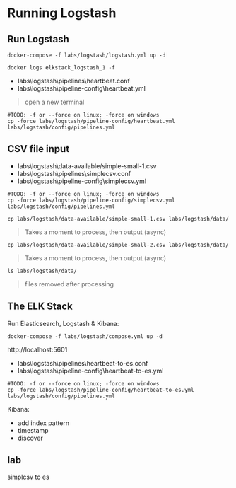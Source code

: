 # Running Logstash

## Run Logstash

```
docker-compose -f labs/logstash/logstash.yml up -d

docker logs elkstack_logstash_1 -f
```

- labs\logstash\pipelines\heartbeat.conf
- labs\logstash\pipeline-config\heartbeat.yml

> open a new terminal

```
#TODO: -f or --force on linux; -force on windows
cp -force labs/logstash/pipeline-config/heartbeat.yml labs/logstash/config/pipelines.yml
```

## CSV file input

- labs\logstash\data-available/simple-small-1.csv
- labs\logstash\pipelines\simplecsv.conf
- labs\logstash\pipeline-config\simplecsv.yml

```
#TODO: -f or --force on linux; -force on windows
cp -force labs/logstash/pipeline-config/simplecsv.yml labs/logstash/config/pipelines.yml
```

```
cp labs/logstash/data-available/simple-small-1.csv labs/logstash/data/
```

> Takes a moment to process, then output (async)


```
cp labs/logstash/data-available/simple-small-2.csv labs/logstash/data/
```

> Takes a moment to process, then output (async)

```
ls labs/logstash/data/
```

> files removed after processing

## The ELK Stack

Run Elasticsearch, Logstash &  Kibana:

```
docker-compose -f labs/logstash/compose.yml up -d
```

http://localhost:5601

- labs\logstash\pipelines\heartbeat-to-es.conf
- labs\logstash\pipeline-config\heartbeat-to-es.yml

```
#TODO: -f or --force on linux; -force on windows
cp -force labs/logstash/pipeline-config/heartbeat-to-es.yml labs/logstash/config/pipelines.yml
```

Kibana:

- add index pattern
- timestamp
- discover


## lab

simplcsv to es